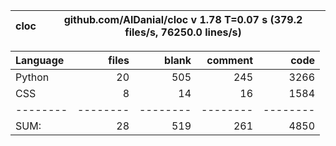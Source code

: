 cloc|github.com/AlDanial/cloc v 1.78  T=0.07 s (379.2 files/s, 76250.0 lines/s)
--- | ---

Language|files|blank|comment|code
:-------|-------:|-------:|-------:|-------:
Python|20|505|245|3266
CSS|8|14|16|1584
--------|--------|--------|--------|--------
SUM:|28|519|261|4850
